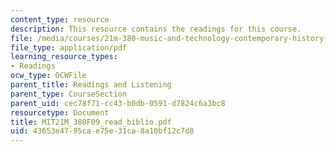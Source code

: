 ```yaml
---
content_type: resource
description: This resource contains the readings for this course.
file: /media/courses/21m-380-music-and-technology-contemporary-history-and-aesthetics-fall-2009/43653e4795cae75e31ca8a10bf12c7d8_MIT21M_380F09_read_biblio.pdf
file_type: application/pdf
learning_resource_types:
- Readings
ocw_type: OCWFile
parent_title: Readings and Listening
parent_type: CourseSection
parent_uid: cec78f71-cc43-b0db-0591-d7824c6a3bc8
resourcetype: Document
title: MIT21M_380F09_read_biblio.pdf
uid: 43653e47-95ca-e75e-31ca-8a10bf12c7d8
---
```

